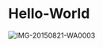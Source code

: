 # Hello-World
![IMG-20150821-WA0003](https://user-images.githubusercontent.com/66823848/115968036-49906300-a553-11eb-891b-960098796557.jpg)

